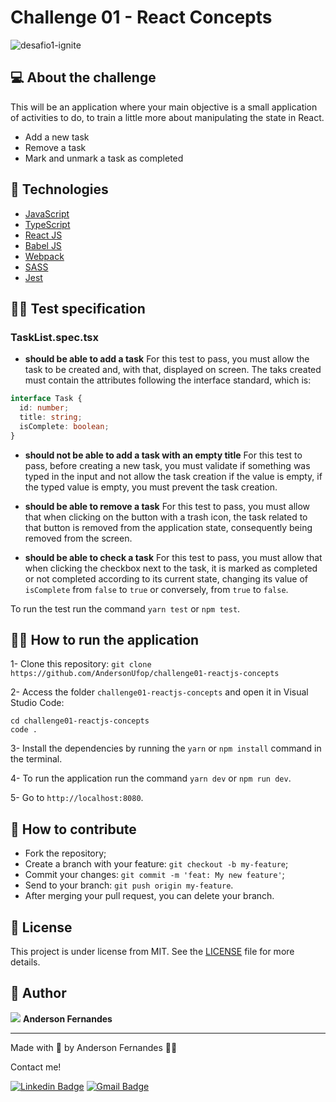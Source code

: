 # Challenge 01 - React Concepts

![desafio1-ignite](https://user-images.githubusercontent.com/49786548/131220117-79d5ac8b-4cab-43b4-bccc-4acc7669df0d.gif)


## 💻 About the challenge

This will be an application where your main objective is a small application of activities to do, to train a little more about manipulating the state in React.

- Add a new task
- Remove a task
- Mark and unmark a task as completed

## 🚀 Technologies
- [JavaScript](https://developer.mozilla.org/pt-BR/docs/Web/JavaScript)
- [TypeScript](https://www.typescriptlang.org/)
- [React JS](https://pt-br.reactjs.org/)
- [Babel JS](https://babeljs.io/)
- [Webpack](https://webpack.js.org/)
- [SASS](https://sass-lang.com/)
- [Jest](https://jestjs.io/pt-BR/)

## 🧑‍🔬 Test specification

### TaskList.spec.tsx
- **should be able to add a task**
For this test to pass, you must allow the task to be created and, with that, displayed on screen. 
The taks created must contain the attributes following the interface standard, which is:

```ts
interface Task {
  id: number;
  title: string;
  isComplete: boolean;
}
```

- **should not be able to add a task with an empty title**
For this test to pass, before creating a new task, you must validate if something was typed in the input and not allow the task creation if the value is empty, 
if the typed value is empty, you must prevent the task creation.

- **should be able to remove a task**
For this test to pass, you must allow that when clicking on the button with a trash icon, 
the task related to that button is removed from the application state, consequently being removed from the screen.

- **should be able to check a task**
For this test to pass, you must allow that when clicking the checkbox next to the task, it is marked as completed or not completed according to its current state, 
changing its value of `isComplete` from `false` to `true` or conversely, from `true` to `false`.

To run the test run the command `yarn test` or `npm test`.

## 🧑‍💻 How to run the application

1- Clone this repository:
`git clone https://github.com/AndersonUfop/challenge01-reactjs-concepts`

2- Access the folder `challenge01-reactjs-concepts` and open it in Visual Studio Code:
```
cd challenge01-reactjs-concepts
code .
```
3- Install the dependencies by running the `yarn` or `npm install` command in the terminal.

4- To run the application run the command `yarn dev` or `npm run dev`.

5- Go to `http://localhost:8080`.

## 🤔 How to contribute

- Fork the repository;
- Create a branch with your feature: `git checkout -b my-feature`;
- Commit your changes: `git commit -m 'feat: My new feature'`;
- Send to your branch: `git push origin my-feature`.
- After merging your pull request, you can delete your branch.

## 📄 License
This project is under license from MIT. See the [LICENSE](LICENSE) file for more details.

## 👤 Author

<img src="https://media-exp1.licdn.com/dms/image/C4D03AQHVutZ_d4BiZg/profile-displayphoto-shrink_100_100/0/1613236541927?e=1635379200&v=beta&t=u_rf1dZP7V2etKQVHwD4w1aWhqa8h617PVe7pUu1ckY">
<strong>Anderson Fernandes</strong>

___

Made with 💜 by Anderson Fernandes 👋🏽

Contact me!

[![Linkedin Badge](https://img.shields.io/badge/-Anderson-blue?style=flat-square&logo=Linkedin&logoColor=white&link=https://www.linkedin.com/in/anderson-fernandes-8b5a50135/)](https://www.linkedin.com/in/anderson-fernandes-8b5a50135/)
[![Gmail Badge](https://img.shields.io/badge/-andersonfferreira96@gmail.com-c14438?style=flat-square&logo=Gmail&logoColor=white&link=mailto:andersonfferreira96@gmail.com)](mailto:andersonfferreira96@gmail.com)
